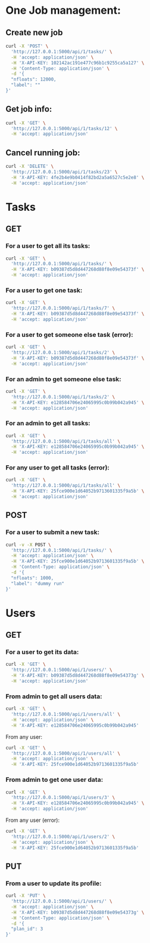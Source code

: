 # One Job management:

## Create new job

```bash
curl -X 'POST' \
  'http://127.0.0.1:5000/api/1/tasks/' \
  -H 'accept: application/json' \
  -H 'X-API-KEY: 102142ac191e477c96b1c9255ca5a127' \
  -H 'Content-Type: application/json' \
  -d '{
  "nfloats": 12000,
  "label": ""
}'
```

## Get job info:
```bash
curl -X 'GET' \
  'http://127.0.0.1:5000/api/1/tasks/12' \
  -H 'accept: application/json'
```

## Cancel running job:
```bash
curl -X 'DELETE' \
  'http://127.0.0.1:5000/api/1/tasks/23' \
  -H 'X-API-KEY: 4fe2b4e9b0414f82bd2a5a6527c5e2e8' \
  -H 'accept: application/json'
```

# Tasks

## GET

### For a user to get all its tasks:
```bash
curl -X 'GET' \
  'http://127.0.0.1:5000/api/1/tasks/' \
  -H 'X-API-KEY: b09387d5d8d447268d88f8e09e54373f' \
  -H 'accept: application/json'
```

### For a user to get one task:
```bash
curl -X 'GET' \
  'http://127.0.0.1:5000/api/1/tasks/7' \
  -H 'X-API-KEY: b09387d5d8d447268d88f8e09e54373f' \
  -H 'accept: application/json'
```

### For a user to get someone else task (error):
```bash
curl -X 'GET' \
  'http://127.0.0.1:5000/api/1/tasks/2' \
  -H 'X-API-KEY: b09387d5d8d447268d88f8e09e54373f' \
  -H 'accept: application/json'
```

### For an admin to get someone else task:
```bash
curl -X 'GET' \
  'http://127.0.0.1:5000/api/1/tasks/2' \
  -H 'X-API-KEY: e128584706e24065995c0b99b042a945' \
  -H 'accept: application/json'
```

### For an admin to get all tasks:
```bash
curl -X 'GET' \
  'http://127.0.0.1:5000/api/1/tasks/all' \
  -H 'X-API-KEY: e128584706e24065995c0b99b042a945' \
  -H 'accept: application/json'
```

### For any user to get all tasks (error):
```bash
curl -X 'GET' \
  'http://127.0.0.1:5000/api/1/tasks/all' \
  -H 'X-API-KEY: 25fce900e1d64052b9713601335f9a5b' \
  -H 'accept: application/json'
```

## POST

### For a user to submit a new task:

```bash
curl -v -X POST \
  'http://127.0.0.1:5000/api/1/tasks/' \
  -H 'accept: application/json' \
  -H 'X-API-KEY: 25fce900e1d64052b9713601335f9a5b' \
  -H 'Content-Type: application/json' \
  -d '{
  "nfloats": 1000,
  "label": "dummy run"
}'
```


# Users

## GET

### For a user to get its data:
```bash
curl -X 'GET' \
  'http://127.0.0.1:5000/api/1/users/' \
  -H 'X-API-KEY: b09387d5d8d447268d88f8e09e54373g' \
  -H 'accept: application/json'
```

### From admin to get all users data:
```bash
curl -X 'GET' \
  'http://127.0.0.1:5000/api/1/users/all' \
  -H 'accept: application/json' \
  -H 'X-API-KEY: e128584706e24065995c0b99b042a945'
```

From any user:
```bash
curl -X 'GET' \
  'http://127.0.0.1:5000/api/1/users/all' \
  -H 'accept: application/json' \
  -H 'X-API-KEY: 25fce900e1d64052b9713601335f9a5b'
```

### From admin to get one user data:
```bash
curl -X 'GET' \
  'http://127.0.0.1:5000/api/1/users/3' \
  -H 'X-API-KEY: e128584706e24065995c0b99b042a945' \
  -H 'accept: application/json'
```

From any user (error):
```bash
curl -X 'GET' \
  'http://127.0.0.1:5000/api/1/users/2' \
  -H 'accept: application/json' \
  -H 'X-API-KEY: 25fce900e1d64052b9713601335f9a5b'
```

## PUT

### From a user to update its profile:

```bash
curl -X 'PUT' \
  'http://127.0.0.1:5000/api/1/users/' \
  -H 'accept: application/json' \
  -H 'X-API-KEY: b09387d5d8d447268d88f8e09e54373g' \
  -H 'Content-Type: application/json' \
  -d '{
  "plan_id": 3
}'
```